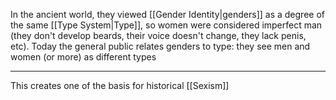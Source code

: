 In the ancient world, they viewed [[Gender Identity|genders]] as a degree of the same [[Type System|Type]], so women were considered imperfect man (they don't develop beards, their voice doesn't change, they lack penis, etc). Today the general public relates genders to type: they see men and women (or more) as different types

---

This creates one of the basis for historical [[Sexism]]